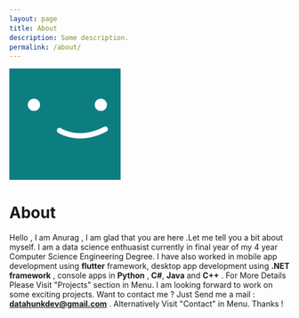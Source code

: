 ```yaml
---
layout: page
title: About
description: Some description.
permalink: /about/
---
```


<img class="img-rounded" src="/assets/img/uploads/profile.png" alt="Anurag Tripathi" width="200">

# About

Hello , I am Anurag , I am glad that you are here .Let me tell you a bit about myself. 
I am a data science enthuasist currently in final year of my 4 year Computer Science Engineering Degree. 
I have also worked in mobile app development using **flutter** framework, 
 desktop app development using **.NET framework** , console apps in **Python** , **C#**, **Java** and **C++** . 
For More Details Please Visit "Projects" section in Menu. I am looking
forward to work on some exciting projects. Want to contact me ? Just Send me a mail : **datahunkdev@gmail.com** .
Alternatively Visit "Contact" in Menu. Thanks !
